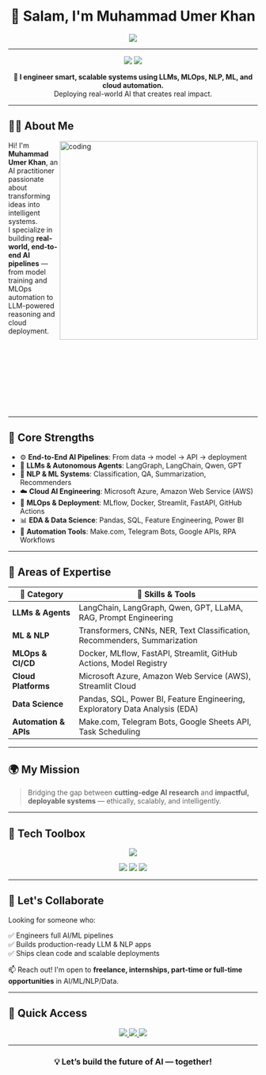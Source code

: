 <!-- MuhammadUmerKhan/MuhammadUmerKhan README.md -->

<h1 align="center">👋 Salam, I'm Muhammad Umer Khan</h1>

<p align="center">
  <img src="https://readme-typing-svg.herokuapp.com?font=Fira+Code&size=25&pause=500&center=true&vCenter=true&color=00EFFF&width=1000&height=50&lines=AI+%7C+ML+%7C+NLP+%7C+LLMs+%7C+MLOps+%7C+Cloud+%7C+Automation;Building+End-to-End+AI+Solutions+that+Scale+%F0%9F%94%A5;From+Research+to+Production+Deployment" />
</p>

---

<p align="center">
  <img src="https://img.shields.io/badge/AI%20Engineer-ML%2C%20LLMs%2C%20NLP%2C%20MLOps-blue?style=flat-square" />
  <img src="https://img.shields.io/badge/Cloud-AWS%20%7C%20Azure-0abde3?style=flat-square" />
</p>

<p align="center"><strong>🔧 I engineer smart, scalable systems using LLMs, MLOps, NLP, ML, and cloud automation.</strong><br/>
Deploying real-world AI that creates real impact.</p>

---

## 👨‍💼 About Me

<img align="right" alt="coding" width="400" src="https://media.giphy.com/media/qgQUggAC3Pfv687qPC/giphy.gif" />

Hi! I'm **Muhammad Umer Khan**, an AI practitioner passionate about transforming ideas into intelligent systems.  
I specialize in building **real-world, end-to-end AI pipelines** — from model training and MLOps automation to LLM-powered reasoning and cloud deployment.

<br><br><br><br><br><br><br><br>

---

## 🚀 Core Strengths

- ⚙️ **End-to-End AI Pipelines**: From data → model → API → deployment  
- 🧠 **LLMs & Autonomous Agents**: LangGraph, LangChain, Qwen, GPT  
- 🤖 **NLP & ML Systems**: Classification, QA, Summarization, Recommenders  
- ☁️ **Cloud AI Engineering**: Microsoft Azure, Amazon Web Service (AWS)
- 🔁 **MLOps & Deployment**: MLflow, Docker, Streamlit, FastAPI, GitHub Actions  
- 📊 **EDA & Data Science**: Pandas, SQL, Feature Engineering, Power BI  
- 🔧 **Automation Tools**: Make.com, Telegram Bots, Google APIs, RPA Workflows

---

## 🧠 Areas of Expertise

| 🌟 Category         | 🔧 Skills & Tools                                                                 |
|---------------------|----------------------------------------------------------------------------------|
| **LLMs & Agents**   | LangChain, LangGraph, Qwen, GPT, LLaMA, RAG, Prompt Engineering                 |
| **ML & NLP**        | Transformers, CNNs, NER, Text Classification, Recommenders, Summarization       |
| **MLOps & CI/CD**   | Docker, MLflow, FastAPI, Streamlit, GitHub Actions, Model Registry              |
| **Cloud Platforms** | Microsoft Azure, Amazon Web Service (AWS), Streamlit Cloud      |
| **Data Science**    | Pandas, SQL, Power BI, Feature Engineering, Exploratory Data Analysis (EDA)     |
| **Automation & APIs** | Make.com, Telegram Bots, Google Sheets API, Task Scheduling                     |

---

## 🌍 My Mission

> Bridging the gap between **cutting-edge AI research** and **impactful, deployable systems** — ethically, scalably, and intelligently.

---

## 🧰 Tech Toolbox

<p align="center">
  <img src="https://skillicons.dev/icons?i=python,pytorch,tensorflow,fastapi,streamlit,docker,git,github,mysql,postgresql,vscode,jupyter,linux,aws,azure" />
</p>

<p align="center">
  <img src="https://img.shields.io/badge/LLMs-GPT%20%7C%20Qwen%20%7C%20LLaMA4-informational?style=flat-square" />
  <img src="https://img.shields.io/badge/Cloud-AWS%20%7C%20Azure%20ML%20%7C%20Streamlit%20Cloud-blue?style=flat-square" />
  <img src="https://img.shields.io/badge/Deployment-HuggingFace%20%7C%20Vercel%20%7C%20Docker-lightgrey?style=flat-square" />
</p>

---

## 💬 Let's Collaborate

Looking for someone who:

✅ Engineers full AI/ML pipelines  
✅ Builds production-ready LLM & NLP apps  
✅ Ships clean code and scalable deployments

📫 Reach out! I'm open to **freelance, internships, part-time or full-time opportunities** in AI/ML/NLP/Data.

---

## 📎 Quick Access

<p align="center">
  <a href="https://www.linkedin.com/in/muhammad-umer-khan-61729b260/" target="_blank">
    <img src="https://img.shields.io/badge/LinkedIn-0A66C2?style=for-the-badge&logo=linkedin&logoColor=white" />
  </a>
  <a href="https://portfolio-sigma-mocha-67.vercel.app/" target="_blank">
    <img src="https://img.shields.io/badge/Portfolio-111827?style=for-the-badge&logo=google-chrome&logoColor=white" />
  </a>
  <a href="https://drive.google.com/uc?export=download&id=13TISkDneZtqYEh9JY-_o4Fmm9RGMdb5c" target="_blank">
    <img src="https://img.shields.io/badge/Resume-FF6B6B?style=for-the-badge&logo=adobeacrobatreader&logoColor=white" />
  </a>
</p>

---

<h3 align="center">💡 Let’s build the future of AI — together!</h3>
